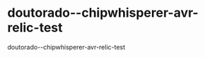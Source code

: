 doutorado--chipwhisperer-avr-relic-test
=======================================

doutorado--chipwhisperer-avr-relic-test
